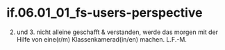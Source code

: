 # if.06.01_01_fs-users-perspective
2. und 3. nicht alleine geschafft & verstanden, werde das morgen mit der Hilfe von eine(r/m) Klassenkamerad(in/en) machen. L.F.-M.
